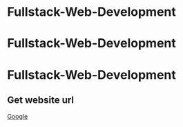 # Fullstack-Web-Development
# Fullstack-Web-Development
# Fullstack-Web-Development
<h2>Get website url</h2>
<a href = "http://google.com">
Google
</a>